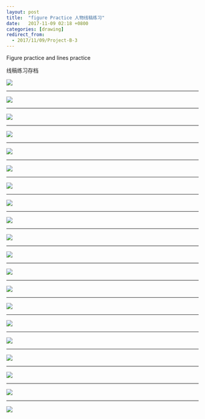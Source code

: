 ```yaml
---
layout: post
title:  "figure Practice 人物线稿练习"
date:   2017-11-09 02:18 +0800
categories: [drawing]
redirect_from:
  - 2017/11/09/Project-B-3
---
```


Figure practice and lines practice

线稿练习存档



![](https://wx1.sinaimg.cn/mw690/698f3196gy1flb7bumv0pj22e036onpd.jpg)



---



![](https://wx3.sinaimg.cn/mw690/698f3196gy1flb7bvv2fvj22e036ohdt.jpg)



---



![](https://wx2.sinaimg.cn/mw690/698f3196gy1flb5yxmk7sj20qo0zkdk8.jpg)



---



![](https://wx3.sinaimg.cn/mw690/698f3196gy1flb5z81jz3j20qo0zkn1h.jpg)



---



![](https://wx4.sinaimg.cn/mw690/698f3196gy1flb5zivgyfj20qo0zkq75.jpg)



---



![](https://wx2.sinaimg.cn/mw690/698f3196gy1flb5zrytw5j20qo0zkae3.jpg)



---



![](https://wx3.sinaimg.cn/mw690/698f3196gy1flb5yf4oicj20qo0zktcw.jpg)



------



![](https://wx2.sinaimg.cn/mw690/698f3196gy1fl9itu8kcaj20qo0qoq60.jpg)





------





![](https://wx3.sinaimg.cn/mw690/698f3196gy1fl9iu5fjutj20qo0zkdki.jpg)





------





![](https://wx2.sinaimg.cn/mw690/698f3196gy1fl9wuklkmwj22e036oe81.jpg)





------





![](https://wx1.sinaimg.cn/mw690/698f3196gy1fl8qku6tr6j20t016aq3s.jpg)





------





![](http://wx4.sinaimg.cn/mw690/698f3196gy1fli8yclmeaj22e02e01kz.jpg)





------





![](http://wx3.sinaimg.cn/mw690/698f3196gy1fli8yee0gkj22e02e0x6q.jpg)





------





![](http://wx1.sinaimg.cn/mw690/698f3196gy1fli8yhg3nzj22e02e01kz.jpg)





------





![](http://wx1.sinaimg.cn/mw690/698f3196gy1g0qmd1t77yj20u0140u0x.jpg)





------





![](http://wx3.sinaimg.cn/mw690/698f3196gy1g0qmd0rzpbj20u0140qv5.jpg)





------





![](http://wx3.sinaimg.cn/mw690/698f3196gy1g0qmcztegnj21400u0e81.jpg)





------





![](http://wx1.sinaimg.cn/mw690/698f3196gy1g0qmd1kznrj21400u0npd.jpg)





------





![](http://wx2.sinaimg.cn/mw690/698f3196gy1g0qmcxaxptj21400u0hdt.jpg)





------





![](http://wx4.sinaimg.cn/mw690/698f3196gy1g0qmd17qvrj21400u0hdt.jpg)



